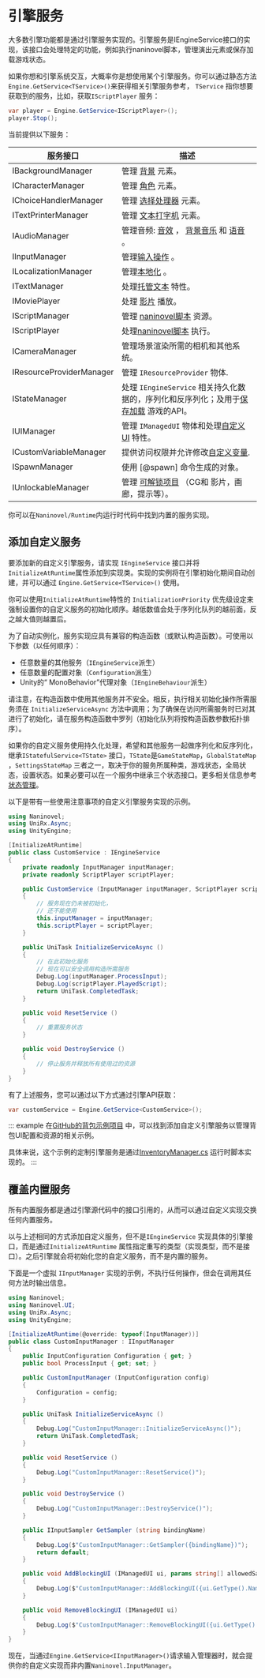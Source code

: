 # 引擎服务

大多数引擎功能都是通过引擎服务实现的。引擎服务是IEngineService接口的实现，该接口会处理特定的功能，例如执行naninovel脚本，管理演出元素或保存加载游戏状态。


如果你想和引擎系统交互，大概率你是想使用某个引擎服务。你可以通过静态方法`Engine.GetService<TService>()`来获得相关引擎服务参考， `TService` 指你想要获取到的服务，比如，获取`IScriptPlayer` 服务：

```csharp
var player = Engine.GetService<IScriptPlayer>();
player.Stop();
```

当前提供以下服务：

服务接口 | 描述
--- | ---
IBackgroundManager | 管理 [背景](/zh/guide/backgrounds.md) 元素。
ICharacterManager | 管理 [角色](/zh/guide/characters.md) 元素。
IChoiceHandlerManager | 管理 [选择处理器](/zh/guide/choices.md) 元素。
ITextPrinterManager | 管理 [文本打字机](/zh/guide/text-printers.md) 元素。
IAudioManager | 管理音频: [音效](/zh/guide/audio.md#音效) ， [背景音乐](/zh/guide/audio.md#背景音乐) 和 [语音](/zh/guide/voicing.md) 。
IInputManager | 管理[输入操作](/zh/guide/input-processing.md) 。
ILocalizationManager| 管理[本地化](/zh/guide/localization.md) 。
ITextManager | 处理[托管文本](/zh/guide/managed-text.md) 特性。
IMoviePlayer | 处理 [影片](/zh/guide/movies.md) 播放。
IScriptManager | 管理 [naninovel脚本](/zh/guide/naninovel-scripts.md) 资源。
IScriptPlayer | 处理[naninovel脚本](/zh/guide/naninovel-scripts.md) 执行。
ICameraManager | 管理场景渲染所需的相机和其他系统。
IResourceProviderManager | 管理 `IResourceProvider` 物体.
IStateManager | 处理 `IEngineService` 相关持久化数据的，序列化和反序列化；及用于[保存加载](/zh/guide/save-load-system.md) 游戏的API。
IUIManager | 管理 `IManagedUI` 物体和处理[自定义UI](/zh/guide/user-interface.md#UI自定义) 特性。
ICustomVariableManager | 提供访问权限并允许修改[自定义变量](/zh/guide/custom-variables.md). 
ISpawnManager | 使用 [@spawn] 命令生成的对象。
IUnlockableManager | 管理 [可解锁项目](/zh/guide/unlockable-items.md) （CG和 影片，画廊，提示等）。

你可以在`Naninovel/Runtime`内运行时代码中找到内置的服务实现。

## 添加自定义服务

要添加新的自定义引擎服务，请实现 `IEngineService` 接口并将`InitializeAtRuntime`属性添加到实现类。实现的实例将在引擎初始化期间自动创建，并可以通过 `Engine.GetService<TService>()` 使用。

你可以使用`InitializeAtRuntime`特性的 `InitializationPriority` 优先级设定来强制设置你的自定义服务的初始化顺序。越低数值会处于序列化队列的越前面，反之越大值则越置后。

为了自动实例化，服务实现应具有兼容的构造函数（或默认构造函数）。可使用以下参数（以任何顺序）：

- 任意数量的其他服务（`IEngineService`派生）
- 任意数量的配置对象（`Configuration`派生）
- Unity的“ MonoBehavior”代理对象（`IEngineBehaviour`派生）

请注意，在构造函数中使用其他服务并不安全。相反，执行相关初始化操作所需服务须在 `InitializeServiceAsync` 方法中调用；为了确保在访问所需服务时已对其进行了初始化，请在服务构造函数中罗列（初始化队列将按构造函数参数拓扑排序）。

如果你的自定义服务使用持久化处理，希望和其他服务一起做序列化和反序列化，继承`IStatefulService<TState>` 接口，`TState`是`GameStateMap`，`GlobalStateMap` ，`SettingsStateMap` 三者之一，取决于你的服务所属种类，游戏状态，全局状态，设置状态。如果必要可以在一个服务中继承三个状态接口。更多相关信息参考[状态管理](/guide/state-management.md)。

以下是带有一些使用注意事项的自定义引擎服务实现的示例。

```csharp
using Naninovel;
using UniRx.Async;
using UnityEngine;

[InitializeAtRuntime]
public class CustomService : IEngineService
{
    private readonly InputManager inputManager;
    private readonly ScriptPlayer scriptPlayer;

    public CustomService (InputManager inputManager, ScriptPlayer scriptPlayer)
    {
        // 服务现在仍未被初始化，
        // 还不能使用
        this.inputManager = inputManager;
        this.scriptPlayer = scriptPlayer;
    }

    public UniTask InitializeServiceAsync ()
    {
    	// 在此初始化服务
        // 现在可以安全调用构造所需服务
        Debug.Log(inputManager.ProcessInput);
        Debug.Log(scriptPlayer.PlayedScript);
        return UniTask.CompletedTask;
    }

    public void ResetService ()
    {
        // 重置服务状态
    }

    public void DestroyService ()
    {
        // 停止服务并释放所有使用过的资源
    }
}
```

有了上述服务，您可以通过以下方式通过引擎API获取：

```csharp
var customService = Engine.GetService<CustomService>();
```

::: example
在[GitHub的背包示例项目](https://github.com/Elringus/NaninovelInventory) 中，可以找到添加自定义引擎服务以管理背包UI配置和资源的相关示例。

具体来说，这个示例的定制引擎服务是通过[InventoryManager.cs](https://github.com/Elringus/NaninovelInventory/blob/master/Assets/NaninovelInventory/Runtime/InventoryManager.cs) 运行时脚本实现的。
:::

## 覆盖内置服务

所有内置服务都是通过引擎源代码中的接口引用的，从而可以通过自定义实现交换任何内置服务。


以与上述相同的方式添加自定义服务，但不是`IEngineService` 实现具体的引擎接口，而是通过`InitializeAtRuntime` 属性指定重写的类型（实现类型，而不是接口）。之后引擎就会将初始化您的自定义服务，而不是内置的服务。

下面是一个虚拟 `IInputManager` 实现的示例，不执行任何操作，但会在调用其任何方法时输出信息。

```csharp
using Naninovel;
using Naninovel.UI;
using UniRx.Async;
using UnityEngine;

[InitializeAtRuntime(@override: typeof(InputManager))]
public class CustomInputManager : IInputManager
{
    public InputConfiguration Configuration { get; }
    public bool ProcessInput { get; set; }

    public CustomInputManager (InputConfiguration config)
    {
        Configuration = config;
    }

    public UniTask InitializeServiceAsync ()
    {
        Debug.Log("CustomInputManager::InitializeServiceAsync()");
        return UniTask.CompletedTask;
    }

    public void ResetService ()
    {
        Debug.Log("CustomInputManager::ResetService()");
    }

    public void DestroyService ()
    {
        Debug.Log("CustomInputManager::DestroyService()");
    }

    public IInputSampler GetSampler (string bindingName)
    {
        Debug.Log($"CustomInputManager::GetSampler({bindingName})");
        return default;
    }

    public void AddBlockingUI (IManagedUI ui, params string[] allowedSamplers)
    {
        Debug.Log($"CustomInputManager::AddBlockingUI({ui.GetType().Name})");
    }

    public void RemoveBlockingUI (IManagedUI ui)
    {
        Debug.Log($"CustomInputManager::RemoveBlockingUI({ui.GetType().Name})");
    }
}
```
现在，当通过`Engine.GetService<IInputManager>()`请求输入管理器时，就会提供你的自定义实现而非内置`Naninovel.InputManager`。